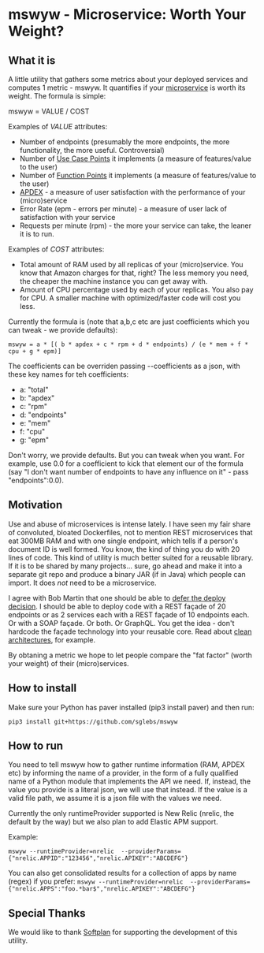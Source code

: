 # mswyw - Microservice: Worth Your Weight?

## What it is

A little utility that gathers some metrics about your deployed services and computes 1 metric - mswyw. 
It quantifies if your [microservice](https://en.wikipedia.org/wiki/Microservices) is worth its weight. The formula is simple:

mswyw = VALUE / COST

Examples of *VALUE* attributes:

* Number of endpoints (presumably the more endpoints, the more functionality, the more useful. Controversial)
* Number of [Use Case Points](https://en.wikipedia.org/wiki/Use_Case_Points) it implements (a measure of features/value to the user)
* Number of [Function Points](https://en.wikipedia.org/wiki/Function_point) it implements (a measure of features/value to the user)
* [APDEX](https://en.wikipedia.org/wiki/Apdex) - a measure of user satisfaction with the performance of your (micro)service
* Error Rate (epm - errors per minute) - a measure of user lack of satisfaction with your service
* Requests per minute (rpm) - the more your service can take, the leaner it is to run.
  
Examples of *COST* attributes:

* Total amount of RAM used by all replicas of your (micro)service. You know that Amazon charges for that, right? The
  less memory you need, the cheaper the machine instance you can get away with.
* Amount of CPU percentage used by each of your replicas. You also pay for CPU. A smaller machine with 
  optimized/faster code will cost you less.

Currently the formula is (note that a,b,c etc are just coefficients which you can tweak - we provide defaults):

`
mswyw = a * [( b * apdex + c * rpm + d * endpoints) / (e * mem + f * cpu + g * epm)]
`

The coefficients can be overriden passing --coefficients as a json, with these key names for teh coefficients:

- a: "total"
- b: "apdex"
- c: "rpm"
- d: "endpoints"
- e: "mem"
- f: "cpu"
- g: "epm"

Don't worry, we provide defaults. But you can tweak when you want. For example, use 0.0 for a coefficient to kick
that element our of the formula (say "I don't want number of endpoints to have any influence on it" - pass "endpoints":0.0).


## Motivation

Use and abuse of microservices is intense lately. I have seen my fair share of convoluted, bloated Dockerfiles, 
not to mention REST microservices that eat 300MB RAM and with one single endpoint, which tells if a person's 
document ID is well formed. You know, the kind of thing you do with 20 lines of code. This kind of utility is 
much better suited for a reusable library. If it is to be shared by many projects... sure, go ahead and make it 
into a separate git repo and produce a binary JAR (if in Java) which people can import. It does *not* need to 
be a microservice.

I agree with Bob Martin that one should be able to [defer the deploy decision](https://blog.cleancoder.com/uncle-bob/2014/10/01/CleanMicroserviceArchitecture.html).
I should be able to deploy code  with a REST façade of 20 endpoints or as 2 services each with a REST façade of 10 
endpoints each. Or with a SOAP façade. Or both. Or GraphQL. You get the idea - don't hardcode the façade technology 
into your reusable core. Read about [clean architectures](https://blog.cleancoder.com/uncle-bob/2012/08/13/the-clean-architecture.html), for example.

By obtaning a metric we hope to let people compare the "fat factor" (worth your weight) of their (micro)services.

## How to install

Make sure your Python has paver installed (pip3 install paver) and then run:
```
pip3 install git+https://github.com/sglebs/mswyw
```


## How to run

You need to tell mswyw how to gather runtime information (RAM, APDEX etc) by informing the name of a provider, 
in the form of a fully qualified name of a Python module that implements the API we need.
If, instead, the value you provide is a literal json, we will use that instead. If the value is a valid file path, 
we assume it is a json file with the values we need.

Currently the only runtimeProvider supported is New Relic (nrelic, the default by the way) but we also plan to add Elastic APM support.

Example:

`
mswyw --runtimeProvider=nrelic 
      --providerParams={"nrelic.APPID":"123456","nrelic.APIKEY":"ABCDEFG"}
`

You can also get consolidated results for a collection of apps by name (regex) if you prefer:
`
mswyw --runtimeProvider=nrelic 
      --providerParams={"nrelic.APPS":"foo.*bar$","nrelic.APIKEY":"ABCDEFG"}
`


## Special Thanks

We would like to thank [Softplan](http://www.softplan.com.br) for supporting the development of this utility.  



